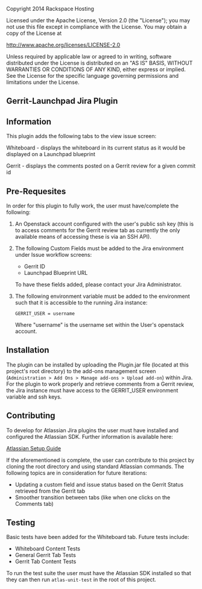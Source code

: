 Copyright 2014 Rackspace Hosting

Licensed under the Apache License, Version 2.0 (the "License");
you may not use this file except in compliance with the License.
You may obtain a copy of the License at

 http://www.apache.org/licenses/LICENSE-2.0

Unless required by applicable law or agreed to in writing, software
distributed under the License is distributed on an "AS IS" BASIS,
WITHOUT WARRANTIES OR CONDITIONS OF ANY KIND, either express or implied.
See the License for the specific language governing permissions and
limitations under the License.

Gerrit-Launchpad Jira Plugin
--------------

Information
--------------
This plugin adds the following tabs to the view issue screen:

Whiteboard - displays the whiteboard in its current status as it would be displayed on a Launchpad blueprint

Gerrit - displays the comments posted on a Gerrit review for a given commit id

Pre-Requesites
--------------
In order for this plugin to fully work, the user must have/complete the following:

1. An Openstack account configured with the user's public ssh key (this is to access comments for the Gerrit review tab as currently the only available means of accessing these is via an SSH API). 

2. The following Custom Fields must be added to the Jira environment under Issue workflow screens:
	- Gerrit ID
	- Launchpad Blueprint URL
	
	To have these fields added, please contact your Jira Administrator.

3. The following environment variable must be added to the environment such that it is accessible to the running Jira instance:

	`GERRIT_USER = username`

	Where "username" is the username set within the User's openstack account.

Installation
--------------
The plugin can be installed by uploading the Plugin.jar file (located at this project's root directory) to the add-ons management screen (`Administration > Add Ons > Manage add-ons > Upload add-on`) within Jira. For the plugin to work properly and retrieve comments from a Gerrit review, the Jira instance must have access to the GERRIT_USER environment variable and ssh keys.

Contributing
--------------
To develop for Atlassian Jira plugins the user must have installed and configured the Atlassian SDK. Further information is available here:

[Atlassian Setup Guide](https://developer.atlassian.com/display/DOCS/Set+up+the+Atlassian+Plugin+SDK+and+Build+a+Project)

If the aforementioned is complete, the user can contribute to this project by cloning the root directory and using standard Atlassian commands.
The following topics are in consideration for future iterations:
- Updating a custom field and issue status based on the Gerrit Status retrieved from the Gerrit tab
- Smoother transition between tabs (like when one clicks on the Comments tab)

Testing
--------------
Basic tests have been added for the Whiteboard tab. Future tests include:
- Whiteboard Content Tests
- General Gerrit Tab Tests
- Gerrit Tab Content Tests

To run the test suite the user must have the Atlassian SDK installed so that they can then run `atlas-unit-test` in the root of this project.

